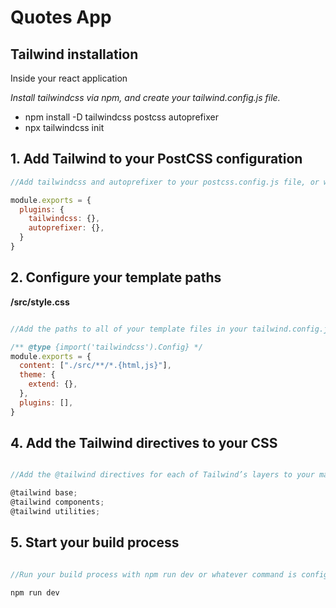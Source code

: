 # Quotes App

## Tailwind installation 
<p>Inside your react application</p>


<em>Install tailwindcss via npm, and create your tailwind.config.js file.</em>
<ul>
<li> npm install -D tailwindcss postcss autoprefixer</li>
<li> npx tailwindcss init </li>
</ul>


## 1. Add Tailwind to your PostCSS configuration
```javascript
//Add tailwindcss and autoprefixer to your postcss.config.js file, or wherever PostCSS is configured in your project.

module.exports = {
  plugins: {
    tailwindcss: {},
    autoprefixer: {},
  }
}
```

## 2. Configure your template paths
<b>/src/style.css</b>
```js

//Add the paths to all of your template files in your tailwind.config.js file.

/** @type {import('tailwindcss').Config} */
module.exports = {
  content: ["./src/**/*.{html,js}"],
  theme: {
    extend: {},
  },
  plugins: [],
}

```


## 4. Add the Tailwind directives to your CSS
```js

//Add the @tailwind directives for each of Tailwind’s layers to your main CSS file.

@tailwind base;
@tailwind components;
@tailwind utilities;
```


## 5. Start your build process
```js

//Run your build process with npm run dev or whatever command is configured in your package.json file.

npm run dev

```


